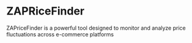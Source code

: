 # ZAPRiceFinder
ZAPriceFinder is a powerful tool designed to monitor and analyze price fluctuations across e-commerce platforms
